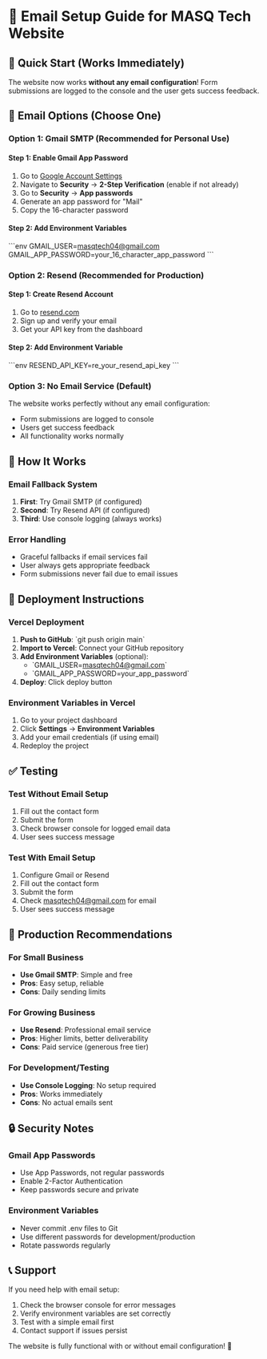 # 📧 Email Setup Guide for MASQ Tech Website

## 🚀 Quick Start (Works Immediately)

The website now works **without any email configuration**! Form submissions are logged to the console and the user gets success feedback.

## 📧 Email Options (Choose One)

### Option 1: Gmail SMTP (Recommended for Personal Use)

#### Step 1: Enable Gmail App Password
1. Go to [Google Account Settings](https://myaccount.google.com/)
2. Navigate to **Security** → **2-Step Verification** (enable if not already)
3. Go to **Security** → **App passwords**
4. Generate an app password for "Mail"
5. Copy the 16-character password

#### Step 2: Add Environment Variables
\`\`\`env
GMAIL_USER=masqtech04@gmail.com
GMAIL_APP_PASSWORD=your_16_character_app_password
\`\`\`

### Option 2: Resend (Recommended for Production)

#### Step 1: Create Resend Account
1. Go to [resend.com](https://resend.com)
2. Sign up and verify your email
3. Get your API key from the dashboard

#### Step 2: Add Environment Variable
\`\`\`env
RESEND_API_KEY=re_your_resend_api_key
\`\`\`

### Option 3: No Email Service (Default)

The website works perfectly without any email configuration:
- Form submissions are logged to console
- Users get success feedback
- All functionality works normally

## 🔧 How It Works

### Email Fallback System
1. **First**: Try Gmail SMTP (if configured)
2. **Second**: Try Resend API (if configured)  
3. **Third**: Use console logging (always works)

### Error Handling
- Graceful fallbacks if email services fail
- User always gets appropriate feedback
- Form submissions never fail due to email issues

## 🚀 Deployment Instructions

### Vercel Deployment
1. **Push to GitHub**: \`git push origin main\`
2. **Import to Vercel**: Connect your GitHub repository
3. **Add Environment Variables** (optional):
   - \`GMAIL_USER=masqtech04@gmail.com\`
   - \`GMAIL_APP_PASSWORD=your_app_password\`
4. **Deploy**: Click deploy button

### Environment Variables in Vercel
1. Go to your project dashboard
2. Click **Settings** → **Environment Variables**
3. Add your email credentials (if using email)
4. Redeploy the project

## ✅ Testing

### Test Without Email Setup
1. Fill out the contact form
2. Submit the form
3. Check browser console for logged email data
4. User sees success message

### Test With Email Setup
1. Configure Gmail or Resend
2. Fill out the contact form
3. Submit the form
4. Check masqtech04@gmail.com for email
5. User sees success message

## 🎯 Production Recommendations

### For Small Business
- **Use Gmail SMTP**: Simple and free
- **Pros**: Easy setup, reliable
- **Cons**: Daily sending limits

### For Growing Business
- **Use Resend**: Professional email service
- **Pros**: Higher limits, better deliverability
- **Cons**: Paid service (generous free tier)

### For Development/Testing
- **Use Console Logging**: No setup required
- **Pros**: Works immediately
- **Cons**: No actual emails sent

## 🔒 Security Notes

### Gmail App Passwords
- Use App Passwords, not regular passwords
- Enable 2-Factor Authentication
- Keep passwords secure and private

### Environment Variables
- Never commit .env files to Git
- Use different passwords for development/production
- Rotate passwords regularly

## 📞 Support

If you need help with email setup:
1. Check the browser console for error messages
2. Verify environment variables are set correctly
3. Test with a simple email first
4. Contact support if issues persist

The website is fully functional with or without email configuration! 🎉
